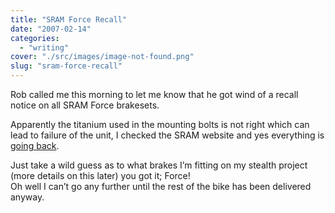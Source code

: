 ```yaml
---
title: "SRAM Force Recall"
date: "2007-02-14"
categories: 
  - "writing"
cover: "./src/images/image-not-found.png"
slug: "sram-force-recall"
---
```


Rob called me this morning to let me know that he got wind of a recall notice on all SRAM Force brakesets.

Apparently the titanium used in the mounting bolts is not right which can lead to failure of the unit, I checked the SRAM website and yes everything is [going back](http://www.sram.com/en/newsandevents/racingnews.php?newsID=577bcc914f9e55d5e4e4f82f9f00e7d4).

Just take a wild guess as to what brakes I’m fitting on my stealth project (more details on this later) you got it; Force!  
Oh well I can’t go any further until the rest of the bike has been delivered anyway.

